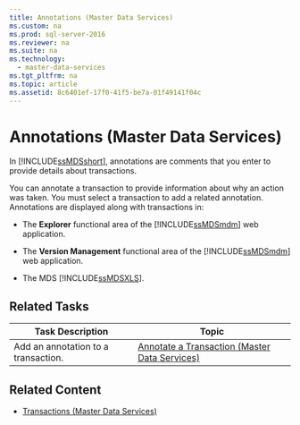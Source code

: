 ```yaml
---
title: Annotations (Master Data Services)
ms.custom: na
ms.prod: sql-server-2016
ms.reviewer: na
ms.suite: na
ms.technology: 
  - master-data-services
ms.tgt_pltfrm: na
ms.topic: article
ms.assetid: 8c6401ef-17f0-41f5-be7a-01f49141f04c
---
```

# Annotations (Master Data Services)
  In [!INCLUDE[ssMDSshort](../../Topics/TopicNameContainA/includes/ssMDSshort_md.md)], annotations are comments that you enter to provide details about transactions.  
  
 You can annotate a transaction to provide information about why an action was taken. You must select a transaction to add a related annotation. Annotations are displayed along with transactions in:  
  
-   The **Explorer** functional area of the [!INCLUDE[ssMDSmdm](../../Topics/TopicNameContainA/includes/ssMDSmdm_md.md)] web application.  
  
-   The **Version Management** functional area of the [!INCLUDE[ssMDSmdm](../../Topics/TopicNameContainA/includes/ssMDSmdm_md.md)] web application.  
  
-   The MDS [!INCLUDE[ssMDSXLS](../../Topics/TopicNameContainA/includes/ssMDSXLS_md.md)].  
  
## Related Tasks  
  
|Task Description|Topic|  
|----------------------|-----------|  
|Add an annotation to a transaction.|[Annotate a Transaction &#40;Master Data Services&#41;](../../Topics/TopicNameContainA/Annotate-a-Transaction--Master-Data-Services-.md)|  
  
## Related Content  
  
-   [Transactions &#40;Master Data Services&#41;](../../Topics/TopicNameNotContainA/Transactions--Master-Data-Services-.md)  
  
  